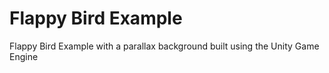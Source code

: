 # Flappy Bird Example
Flappy Bird Example with a parallax background built using the Unity Game Engine
